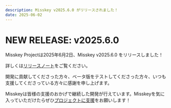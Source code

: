 ```yaml
---
description: Misskey v2025.6.0 がリリースされました！
date: 2025-06-02
---
```


# NEW RELEASE: v2025.6.0

Misskey Projectは2025年6月2日、Misskey v2025.6.0 をリリースしました！

詳しくは[リリースノート](/docs/releases/)をご覧ください。

開発に貢献してくださった方々、ベータ版をテストしてくださった方々、いつも支援してくださっている方々に感謝を申し上げます。

Misskeyは皆様の支援のおかげで継続した開発が行えています。Misskeyを気に入っていただけたらぜひ[プロジェクトに支援](/docs/donate/)をお願いします！
